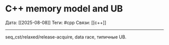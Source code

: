 # C++ memory model and UB

Дата: [[2025-08-08]]
Теги: #cpp
Связи: [[c++]]

---

seq_cst/relaxed/release-acquire, data race, типичные UB.
